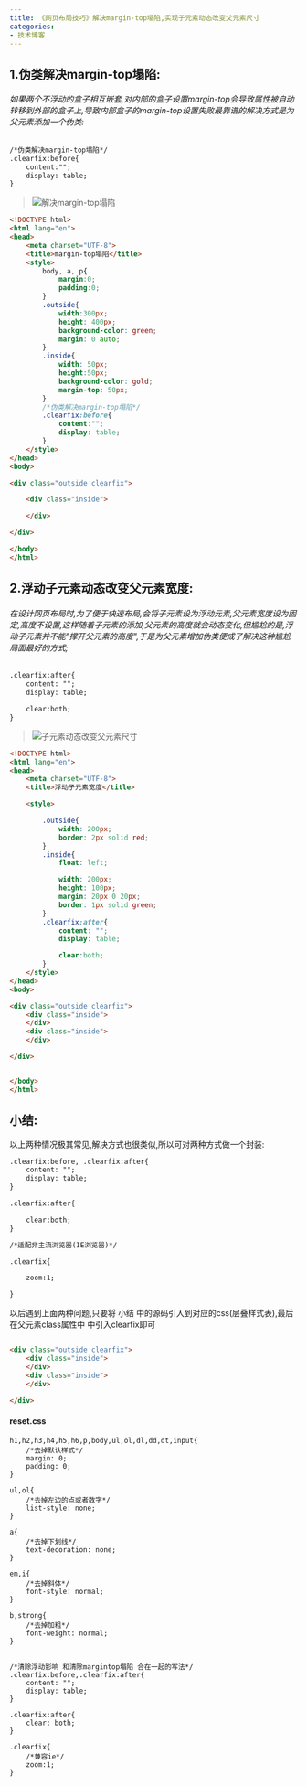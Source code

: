 ```yaml
---
title: 《网页布局技巧》解决margin-top塌陷,实现子元素动态改变父元素尺寸
categories:
- 技术博客
---
```




## 1.伪类解决margin-top塌陷:

###### 如果两个不浮动的盒子相互嵌套,对内部的盒子设置margin-top会导致属性被自动转移到外部的盒子上,导致内部盒子的margin-top设置失败最靠谱的解决方式是为父元素添加一个伪类:

```html
/*伪类解决margin-top塌陷*/
.clearfix:before{
    content:"";
    display: table;
}
```


>![解决margin-top塌陷](https://v2fy.com/asset/0i/jikemiji/jikemiji-md/2020-12-26-margin-top-1609042169000.assets/3203841-c3c424a7ffedf17d.gif)


```html
<!DOCTYPE html>
<html lang="en">
<head>
    <meta charset="UTF-8">
    <title>margin-top塌陷</title>
    <style>
        body, a, p{
            margin:0;
            padding:0;
        }
        .outside{
            width:300px;
            height: 400px;
            background-color: green;
            margin: 0 auto;
        }
        .inside{
            width: 50px;
            height:50px;
            background-color: gold;
            margin-top: 50px;
        }
        /*伪类解决margin-top塌陷*/
        .clearfix:before{
            content:"";
            display: table;
        }
    </style>
</head>
<body>

<div class="outside clearfix">

    <div class="inside">

    </div>

</div>

</body>
</html>

```

## 2.浮动子元素动态改变父元素宽度:

###### 在设计网页布局时,为了便于快速布局,会将子元素设为浮动元素,父元素宽度设为固定,高度不设置,这样随着子元素的添加,父元素的高度就会动态变化,但尴尬的是,浮动子元素并不能"撑开父元素的高度",于是为父元素增加伪类便成了解决这种尴尬局面最好的方式;


```html
.clearfix:after{
    content: "";
    display: table;

    clear:both;
}
```


>![子元素动态改变父元素尺寸](https://v2fy.com/asset/0i/jikemiji/jikemiji-md/2020-12-26-margin-top-1609042169000.assets/3203841-92a47c1bbcf45add.gif)


```html
<!DOCTYPE html>
<html lang="en">
<head>
    <meta charset="UTF-8">
    <title>浮动子元素宽度</title>

    <style>

        .outside{
            width: 200px;
            border: 2px solid red;
        }
        .inside{
            float: left;

            width: 200px;
            height: 100px;
            margin: 20px 0 20px;
            border: 1px solid green;
        }
        .clearfix:after{
            content: "";
            display: table;

            clear:both;
        }
    </style>
</head>
<body>

<div class="outside clearfix">
    <div class="inside">
    </div>
    <div class="inside">
    </div>

</div>


</body>
</html>

```

## 小结:
以上两种情况极其常见,解决方式也很类似,所以可对两种方式做一个封装:


```html
.clearfix:before, .clearfix:after{
    content: "";
    display: table;
}

.clearfix:after{

    clear:both;
}

/*适配非主流浏览器(IE浏览器)*/

.clearfix{

    zoom:1;

}

```

以后遇到上面两种问题,只要将 小结 中的源码引入到对应的css(层叠样式表),最后在父元素class属性中 中引入clearfix即可

```html

<div class="outside clearfix">
    <div class="inside">
    </div>
    <div class="inside">
    </div>

</div>
```

#### reset.css
```
h1,h2,h3,h4,h5,h6,p,body,ul,ol,dl,dd,dt,input{
    /*去掉默认样式*/
    margin: 0;
    padding: 0;
}

ul,ol{
    /*去掉左边的点或者数字*/
    list-style: none;
}

a{
    /*去掉下划线*/
    text-decoration: none;
}

em,i{
    /*去掉斜体*/
    font-style: normal;
}

b,strong{
    /*去掉加粗*/
    font-weight: normal;
}


/*清除浮动影响 和清除margintop塌陷 合在一起的写法*/
.clearfix:before,.clearfix:after{
    content: "";
    display: table;
}

.clearfix:after{
    clear: both;
}

.clearfix{
    /*兼容ie*/
    zoom:1;
}

```





